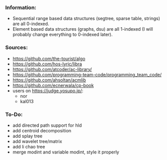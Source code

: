 ### Information:
- Sequential range based data structures (segtree, sparse table, strings) are all 0-indexed.
- Element based data structures (graphs, dsu) are all 1-indexed (I will probably change everything to 0-indexed later).

### Sources:

- https://github.com/the-tourist/algo
- https://github.com/hos-lyric/libra
- https://github.com/atcoder/ac-library/
- https://github.com/programming-team-code/programming_team_code/
- https://github.com/ahsoltan/acmlib
- https://github.com/ecnerwala/cp-book
- users on https://judge.yosupo.jp/:
    - nor
    - kal013


### To-Do:

- add directed path support for hld
- add centroid decomposition 
- add splay tree
- add wavelet tree/matrix
- add li chao tree
- merge modint and variable modint, style it properly